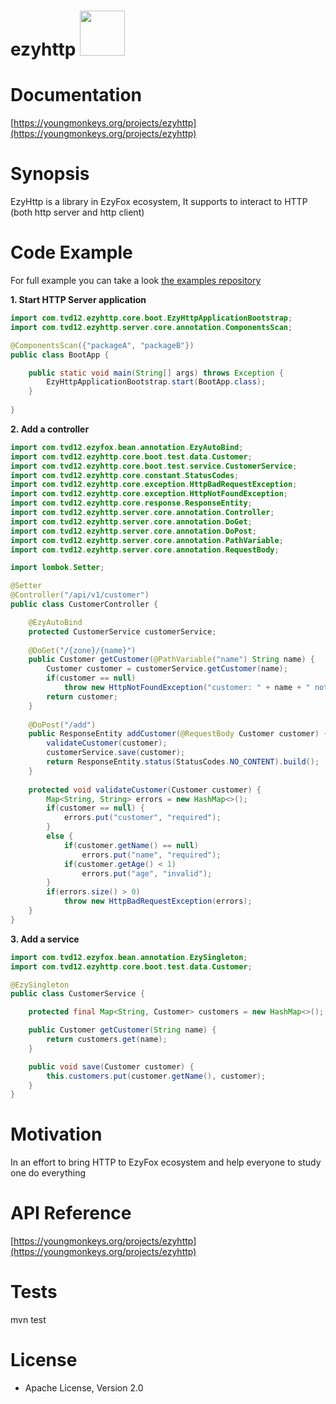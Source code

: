 # ezyhttp <img src="https://github.com/youngmonkeys/ezyhttp/blob/master/logo.png" width="72" />

# Documentation

[https://youngmonkeys.org/projects/ezyhttp](https://youngmonkeys.org/projects/ezyhttp)

# Synopsis

EzyHttp is a library in EzyFox ecosystem, It supports to interact to HTTP (both http server and http client)

# Code Example

For full example you can take a look [the examples repository](https://github.com/tvd12/ezyfox-examples)

**1. Start HTTP Server application**

```java
import com.tvd12.ezyhttp.core.boot.EzyHttpApplicationBootstrap;
import com.tvd12.ezyhttp.server.core.annotation.ComponentsScan;

@ComponentsScan({"packageA", "packageB"})
public class BootApp {

    public static void main(String[] args) throws Exception {
        EzyHttpApplicationBootstrap.start(BootApp.class);
    }
    
}
```

**2. Add a controller**

```java
import com.tvd12.ezyfox.bean.annotation.EzyAutoBind;
import com.tvd12.ezyhttp.core.boot.test.data.Customer;
import com.tvd12.ezyhttp.core.boot.test.service.CustomerService;
import com.tvd12.ezyhttp.core.constant.StatusCodes;
import com.tvd12.ezyhttp.core.exception.HttpBadRequestException;
import com.tvd12.ezyhttp.core.exception.HttpNotFoundException;
import com.tvd12.ezyhttp.core.response.ResponseEntity;
import com.tvd12.ezyhttp.server.core.annotation.Controller;
import com.tvd12.ezyhttp.server.core.annotation.DoGet;
import com.tvd12.ezyhttp.server.core.annotation.DoPost;
import com.tvd12.ezyhttp.server.core.annotation.PathVariable;
import com.tvd12.ezyhttp.server.core.annotation.RequestBody;

import lombok.Setter;

@Setter
@Controller("/api/v1/customer")
public class CustomerController {

    @EzyAutoBind
    protected CustomerService customerService;
    
    @DoGet("/{zone}/{name}")
    public Customer getCustomer(@PathVariable("name") String name) {
        Customer customer = customerService.getCustomer(name);
        if(customer == null)
            throw new HttpNotFoundException("customer: " + name + " not found");
        return customer;
    }
    
    @DoPost("/add")
    public ResponseEntity addCustomer(@RequestBody Customer customer) {
        validateCustomer(customer);
        customerService.save(customer);
        return ResponseEntity.status(StatusCodes.NO_CONTENT).build();
    }
    
    protected void validateCustomer(Customer customer) {
        Map<String, String> errors = new HashMap<>();
        if(customer == null) {
            errors.put("customer", "required");
        }
        else {
            if(customer.getName() == null)
                errors.put("name", "required");
            if(customer.getAge() < 1)
                errors.put("age", "invalid");
        }
        if(errors.size() > 0)
            throw new HttpBadRequestException(errors);
    }
}
```

**3. Add a service**

```java
import com.tvd12.ezyfox.bean.annotation.EzySingleton;
import com.tvd12.ezyhttp.core.boot.test.data.Customer;

@EzySingleton
public class CustomerService {

    protected final Map<String, Customer> customers = new HashMap<>();

    public Customer getCustomer(String name) {
        return customers.get(name);
    }

    public void save(Customer customer) {
        this.customers.put(customer.getName(), customer);
    }
}
```

# Motivation

In an effort to bring HTTP to EzyFox ecosystem and help everyone to study one do everything

# API Reference

[https://youngmonkeys.org/projects/ezyhttp](https://youngmonkeys.org/projects/ezyhttp)

# Tests

mvn test

# License

- Apache License, Version 2.0
